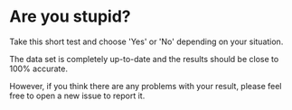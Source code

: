 # Are you stupid?
Take this short test and choose 'Yes' or 'No' depending on your situation.

The data set is completely up-to-date and the results should be close to 100% accurate.

However, if you think there are any problems with your result, please feel free to open a new issue to report it.
